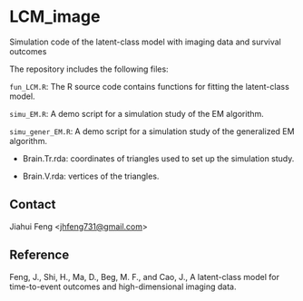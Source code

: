 # LCM_image

Simulation code of the latent-class model with imaging data and survival outcomes

The repository includes the following files:

`fun_LCM.R`: The R source code contains functions for fitting the latent-class model.

`simu_EM.R`: A demo script for a simulation study of the EM algorithm.

`simu_gener_EM.R`: A demo script for a simulation study of the generalized EM algorithm.

-   Brain.Tr.rda: coordinates of triangles used to set up the simulation study.

-   Brain.V.rda: vertices of the triangles.

## Contact

Jiahui Feng  <<jhfeng731@gmail.com>>

## Reference

Feng, J., Shi, H., Ma, D., Beg, M. F., and Cao, J., A latent-class model for time-to-event outcomes and high-dimensional imaging data.
